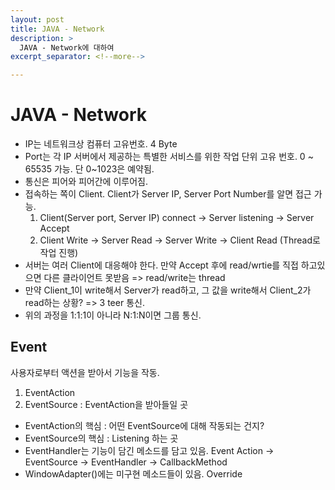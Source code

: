 ```yaml
---
layout: post
title: JAVA - Network
description: >
  JAVA - Network에 대하여
excerpt_separator: <!--more-->

---
```


<!--more-->

# JAVA - Network

- IP는 네트워크상 컴퓨터 고유번호. 4 Byte
- Port는 각 IP 서버에서 제공하는 특별한 서비스를 위한 작업 단위 고유 번호.
  0 ~ 65535 가능. 단 0~1023은 예약됨.
- 통신은 피어와 피어간에 이루어짐.
- 접속하는 쪽이 Client. Client가 Server IP, Server Port Number를 알면 접근 가능.
  1. Client(Server port, Server IP) connect -> Server listening -> Server Accept
  2. Client Write -> Server Read -> Server Write -> Client Read (Thread로 작업 진행)
- 서버는 여러 Client에 대응해야 한다. 만약 Accept 후에 read/wrtie를 직접 하고있으면 다른 클라이언트 못받음
  => read/write는 thread
- 만약 Client_1이 write해서 Server가 read하고, 그 값을 write해서 Client_2가 read하는 상황?
  => 3 teer 통신.
- 위의 과정을 1:1:1이 아니라 N:1:N이면 그룹 통신.

## Event

사용자로부터 액션을 받아서 기능을 작동.

1. EventAction
2. EventSource : EventAction을 받아들일 곳

- EventAction의 핵심 : 어떤 EventSource에 대해 작동되는 건지?
- EventSource의 핵심 : Listening 하는 곳
- EventHandler는 기능이 담긴 메소드를 담고 있음.
  Event Action -> EventSource -> EventHandler -> CallbackMethod
- WindowAdapter()에는 미구현 메소드들이 있음. Override